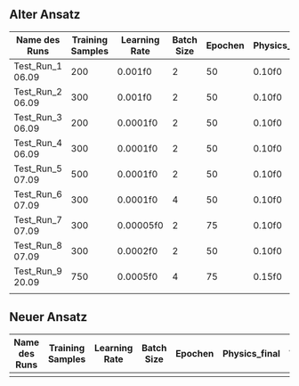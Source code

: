 ## Alter Ansatz

| Name des Runs    | Training Samples | Learning Rate | Batch Size | Epochen | Physics_final | WarmUp |
| ---------------- | ---------------- | ------------- | ---------- | ------- | ------------- | ------ |
| Test_Run_1 06.09 | 200              | 0.001f0       | 2          | 50      | 0.10f0        | 15     |
| Test_Run_2 06.09 | 300              | 0.001f0       | 2          | 50      | 0.10f0        | 15     |
| Test_Run_3 06.09 | 200              | 0.0001f0      | 2          | 50      | 0.10f0        | 15     |
| Test_Run_4 06.09 | 300              | 0.0001f0      | 2          | 50      | 0.10f0        | 15     |
| Test_Run_5 07.09 | 500              | 0.0001f0      | 2          | 50      | 0.10f0        | 15     |
| Test_Run_6 07.09 | 300              | 0.0001f0      | 4          | 50      | 0.10f0        | 15     |
| Test_Run_7 07.09 | 300              | 0.00005f0     | 2          | 75      | 0.10f0        | 15     |
| Test_Run_8 07.09 | 300              | 0.0002f0      | 2          | 50      | 0.10f0        | 15     |
| Test_Run_9 20.09 | 750              | 0.0005f0      | 4          | 75      | 0.15f0        | 15     |
|                  |                  |               |            |         |               |        |

## Neuer Ansatz

| Name des Runs    | Training Samples | Learning Rate | Batch Size | Epochen | Physics_final | WarmUp |
| ---------------- | ---------------- | ------------- | ---------- | ------- | ------------- | ------ |
|                  |                  |               |            |         |               |        |
